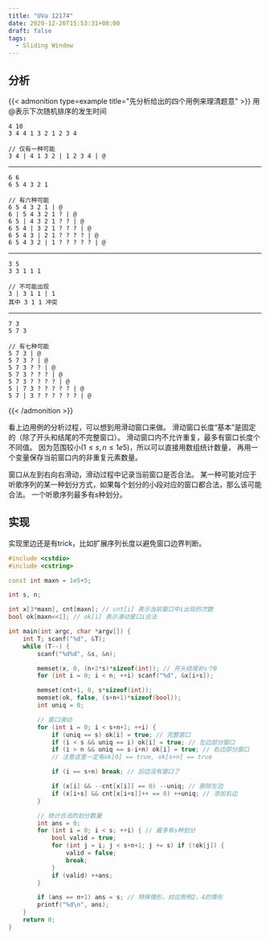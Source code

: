 ```yaml
---
title: "UVa 12174"
date: 2020-12-26T15:53:31+08:00
draft: false
tags:
  - Sliding Window
---
```


## 分析

{{< admonition type=example title="先分析给出的四个用例来理清题意" >}}
用@表示下次随机排序的发生时间
```
4 10
3 4 4 1 3 2 1 2 3 4

// 仅有一种可能
3 4 | 4 1 3 2 | 1 2 3 4 | @
```
---

```
6 6
6 5 4 3 2 1

// 有六种可能
6 5 4 3 2 1 | @
6 | 5 4 3 2 1 ? | @
6 5 | 4 3 2 1 ? ? | @
6 5 4 | 3 2 1 ? ? ? | @
6 5 4 3 | 2 1 ? ? ? ? | @
6 5 4 3 2 | 1 ? ? ? ? ? | @
```

---

```
3 5
3 3 1 1 1

// 不可能出现
3 | 3 1 1 | 1
其中 3 1 1 冲突
```

---

```
7 3
5 7 3

// 有七种可能
5 7 3 | @
5 7 3 ? | @
5 7 3 ? ? | @
5 7 3 ? ? ? | @
5 7 3 ? ? ? ? | @
5 | 7 3 ? ? ? ? ? | @
5 7 | 3 ? ? ? ? ? ? | @
```
{{< /admonition >}}

看上边用例的分析过程，可以想到用滑动窗口来做。
滑动窗口长度“基本”是固定的（除了开头和结尾的不完整窗口）。
滑动窗口内不允许重复，最多有窗口长度个不同值。
因为范围较小($1 \leqslant s,n \leqslant 1e5$)，所以可以直接用数组统计数量，
再用一个变量保存当前窗口内的非重复元素数量。

窗口从左到右向右滑动，滑动过程中记录当前窗口是否合法。
某一种可能对应于听歌序列的某一种划分方式，如果每个划分的小段对应的窗口都合法，那么该可能合法。
一个听歌序列最多有$s$种划分。

## 实现

实现里边还是有trick，比如扩展序列长度以避免窗口边界判断。

```cpp
#include <cstdio>
#include <cstring>

const int maxn = 1e5+5;

int s, n;

int x[3*maxn], cnt[maxn]; // cnt[i] 表示当前窗口中i出现的次数
bool ok[maxn<<1]; // ok[i] 表示滑动窗口i合法

int main(int argc, char *argv[]) {
    int T; scanf("%d", &T);
    while (T--) {
        scanf("%d%d", &s, &n);

        memset(x, 0, (n+2*s)*sizeof(int)); // 开头结尾补s个0
        for (int i = 0; i < n; ++i) scanf("%d", &x[i+s]);

        memset(cnt+1, 0, s*sizeof(int));
        memset(ok, false, (s+n+1)*sizeof(bool));
        int uniq = 0;

        // 窗口滑动
        for (int i = 0; i < s+n+1; ++i) {
            if (uniq == s) ok[i] = true; // 完整窗口
            if (i < s && uniq == i) ok[i] = true; // 左边部分窗口
            if (i > n && uniq == s-i+n) ok[i] = true; // 右边部分窗口
            // 注意这里一定有ok[0] == true, ok[s+n] == true

            if (i == s+n) break; // 后边没有窗口了

            if (x[i] && --cnt[x[i]] == 0) --uniq; // 删除左边
            if (x[i+s] && cnt[x[i+s]]++ == 0) ++uniq; // 添加右边
        }

        // 统计合法的划分数量
        int ans = 0;
        for (int i = 0; i < s; ++i) { // 最多有s种划分
            bool valid = true;
            for (int j = i; j < s+n+1; j += s) if (!ok[j]) {
                valid = false;
                break;
            }
            if (valid) ++ans;
        }

        if (ans == n+1) ans = s; // 特殊情形，对应用例2，4的情形
        printf("%d\n", ans);
    }
    return 0;
}
```
